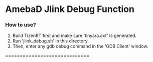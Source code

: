 # AmebaD Jlink Debug Function

### How to use?

1. Build TizenRT first and make sure 'tinyara.axf' is generated.
2. Run 'jlink_debug.sh' in this directory.
3. Then, enter any gdb debug command in the 'GDB Client' window.

=============================
